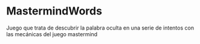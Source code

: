 # MastermindWords
Juego que trata de descubrir la palabra oculta en una serie de intentos con las mecánicas del juego mastermind
